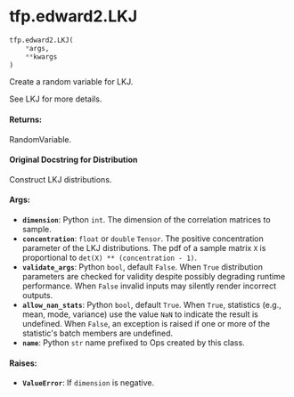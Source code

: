 <div itemscope itemtype="http://developers.google.com/ReferenceObject">
<meta itemprop="name" content="tfp.edward2.LKJ" />
<meta itemprop="path" content="Stable" />
</div>

# tfp.edward2.LKJ

``` python
tfp.edward2.LKJ(
    *args,
    **kwargs
)
```

Create a random variable for LKJ.

See LKJ for more details.

#### Returns:

  RandomVariable.

#### Original Docstring for Distribution

Construct LKJ distributions.


#### Args:

* <b>`dimension`</b>: Python `int`. The dimension of the correlation matrices
    to sample.
* <b>`concentration`</b>: `float` or `double` `Tensor`. The positive concentration
    parameter of the LKJ distributions. The pdf of a sample matrix `X` is
    proportional to `det(X) ** (concentration - 1)`.
* <b>`validate_args`</b>: Python `bool`, default `False`. When `True` distribution
    parameters are checked for validity despite possibly degrading runtime
    performance. When `False` invalid inputs may silently render incorrect
    outputs.
* <b>`allow_nan_stats`</b>: Python `bool`, default `True`. When `True`, statistics
    (e.g., mean, mode, variance) use the value `NaN` to indicate the
    result is undefined. When `False`, an exception is raised if one or
    more of the statistic's batch members are undefined.
* <b>`name`</b>: Python `str` name prefixed to Ops created by this class.


#### Raises:

* <b>`ValueError`</b>: If `dimension` is negative.
